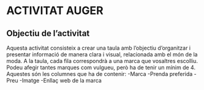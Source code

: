 # ACTIVITAT AUGER

## Objectiu de l’activitat

Aquesta activitat consisteix a crear una taula amb l’objectiu d’organitzar i presentar informació de manera clara i visual, relacionada amb el món de la moda. A la taula, cada fila correspondrà a una marca que vosaltres escolliu. Podeu afegir tantes marques com vulgueu, però ha de tenir un mínim de 4. Aquestes són les columnes que ha de contenir:
    -Marca
    -Prenda preferida
    -Preu
    -Imatge
    -Enllaç web de la marca
    

